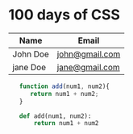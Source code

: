 # 100 days of CSS

| Name     | Email          |
| ---------| ---------------|
| John Doe | john@gmail.com |
| jane Doe | jane@gmail.com |














```javascript
   function add(num1, num2){
      return num1 + num2;
   }
```

```python
   def add(num1, num2):
       return num1 + num2
```
